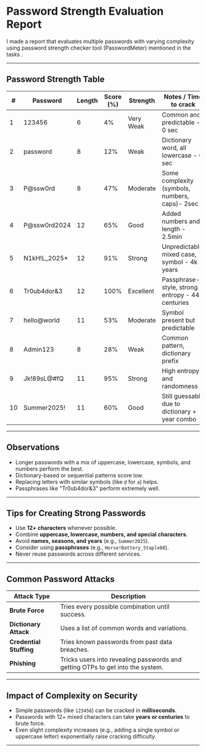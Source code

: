 
#  Password Strength Evaluation Report

I made a report that evaluates multiple passwords with varying complexity using password strength checker tool (PasswordMeter) mentioned in the tasks .

---

##  Password Strength Table

| # | Password         | Length | Score (%) | Strength   | Notes / Time to crack                            |
|---|------------------|--------|-----------|------------|--------------------------------------------------|
| 1 | 123456           | 6      | 4%        | Very Weak  | Common and predictable - 0 sec                   |
| 2 | password         | 8      | 12%       | Weak       | Dictionary word, all lowercase -  0 sec          |
| 3 | P@ssw0rd         | 8      | 47%       | Moderate   | Some complexity (symbols, numbers, caps)- 2sec   |
| 4 | P@ssw0rd2024     | 12     | 65%       | Good       | Added numbers and length  -   2.5min             |
| 5 | N1kH!L_2025*     | 12     | 91%       | Strong     | Unpredictable, mixed case, symbol - 4k years     |
| 6 | Tr0ub4dor&3      | 12     | 100%      | Excellent  | Passphrase-style, strong entropy - 44 centuries  |
| 7 | hello@world      | 11     | 53%       | Moderate   | Symbol present but predictable                   |
| 8 | Admin123         | 8      | 28%       | Weak       | Common pattern, dictionary prefix                |
| 9 | Jk!89sL@#fQ      | 11     | 95%       | Strong     | High entropy and randomness                      |
|10 | Summer2025!      | 11     | 60%       | Good       | Still guessable due to dictionary + year combo   |

---

##  Observations

- Longer passwords with a mix of uppercase, lowercase, symbols, and numbers perform the best.
- Dictionary-based or sequential patterns score low.
- Replacing letters with similar symbols (like `@` for `a`) helps.
- Passphrases like "Tr0ub4dor&3" perform extremely well.

---

##  Tips for Creating Strong Passwords

- Use **12+ characters** whenever possible.
- Combine **uppercase, lowercase, numbers, and special characters**.
- Avoid **names, seasons, and years** (e.g., `Summer2025`).
- Consider using **passphrases** (e.g., `Horse!Battery_Staple88`).
- Never reuse passwords across different services.

---

##  Common Password Attacks

| Attack Type   | Description |
|---------------|-------------|
| **Brute Force** | Tries every possible combination until success. |
| **Dictionary Attack** | Uses a list of common words and variations. |
| **Credential Stuffing** | Tries known passwords from past data breaches. |
| **Phishing** | Tricks users into revealing passwords and getting OTPs to get into the system. |

---

##  Impact of Complexity on Security

- Simple passwords (like `123456`) can be cracked in **milliseconds**.
- Passwords with 12+ mixed characters can take **years or centuries** to brute force.
- Even slight complexity increases (e.g., adding a single symbol or uppercase letter) exponentially raise cracking difficulty.

---


